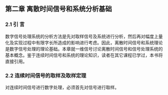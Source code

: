 ## 第二章 离散时间信号和系统分析基础

### 2.1 引  言

数字信号处理系统的分析方法是先对取样信号及系统进行分析，然后再对幅度上量化及实现过程中有限字长所造成的影响进行考虑。因此，离散时间信号和系统理论是数字信号处理的理论基础。本章就一维信号讨论离散时间信号和信号处理系统的基本概念。鉴于连续时间信号和系统的理论知识，读者在其它课程已学过，本书将直接引用。

### 2.2 连续时间信号的取样及取样定理

对连续时间信号进行数字处理，必须首先对信号进行取样。
